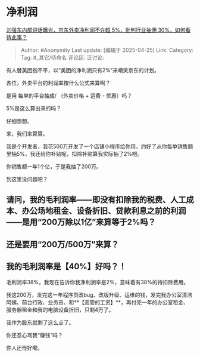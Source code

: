 # 净利润
[刘强东内部讲话曝光，京东外卖净利润不许超 5%，批判行业抽佣 30%，如何看待此事？](https://www.zhihu.com/question/1895880142343091248/answer/1899005776393139981)

> Author: #Anonymity
> Last update: [编辑于 2025-04-25]
> Link:
> Category: 
> Tag: #_其它/待命名 
> 评论区:
> 泛讨论:

有人替美团抱不平，以“美团的净利润只有2%”来嘲笑京东的计划。

  

各位，外卖平台的利润率按什么公式来算啊？

是用 每单的平台抽成/ （外卖价格 + 运费 - 优惠）吗？

5%是这么算出来的吗？

仔细想想。

  

来，我们来算算。

我是个开发者，我花500万开发了一个店铺小程序给你用，约好了从你每单销售额里抽5%，我还给你补贴呢，扣除补贴算我实际抽了2%吧。

你销售额一年1个亿，于是我抽了200万。

到这里没问题吧？

## 请问，我的毛利润率——即没有扣除我的税费、人工成本、办公场地租金、设备折旧、贷款利息之前的利润——是用“200万除以1亿”来算等于2%吗？

## 还是要用“200万/500万”来算？

## 我的毛利润率是【40%】好吗？！

  

毛利润率38%，我现在告诉你我净利润率是2%，意味着有38%的待扣除费用。

我这200万，发完这一年程序员改bug、改版升级、运维的钱，发完我办公室清洁阿姨、前台行政、业务员、和**【高管的工资】**，再付完一年的办公室租金、服务器租金和我的电脑设备折旧，只剩4万了。

我作为股东就剩了这么点了。

你还忍心骂我“赚钱”吗？

你人还怪好嘞。
